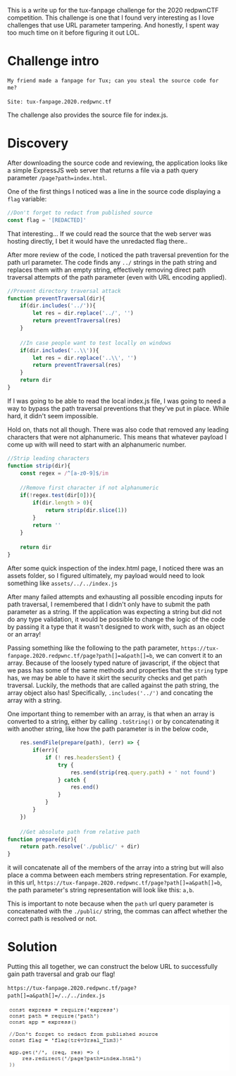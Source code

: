This is a write up for the tux-fanpage challenge for the 2020 redpwnCTF competition. This challenge is one that I found very interesting as I love challenges that use URL parameter tampering. And honestly, I spent way too much time on it before figuring it out LOL.

# Challenge intro

```
My friend made a fanpage for Tux; can you steal the source code for me?

Site: tux-fanpage.2020.redpwnc.tf
```

The challenge also provides the source file for index.js.

# Discovery
After downloading the source code and reviewing, the application looks like a simple ExpressJS web server that returns a file via a path query parameter `/page?path=index.html`.

One of the first things I noticed was a line in the source code displaying a `flag` variable: 
```javascript
//Don't forget to redact from published source
const flag = '[REDACTED]'
```

That interesting... If we could read the source that the web server was hosting directly, I bet it would have the unredacted flag there..

After more review of the code, I noticed the path traversal prevention for the path url parameter. The code finds any `../` strings in the path string and replaces them with an empty string, effectively removing direct path traversal attempts of the path parameter (even with URL encoding applied).

```javascript
//Prevent directory traversal attack
function preventTraversal(dir){
    if(dir.includes('../')){
        let res = dir.replace('../', '')
        return preventTraversal(res)
    }

    //In case people want to test locally on windows
    if(dir.includes('..\\')){
        let res = dir.replace('..\\', '')
        return preventTraversal(res)
    }
    return dir
}
```
If I was going to be able to read the local index.js file, I was going to need a way to bypass the path traversal preventions that they've put in place. While hard, it didn't seem impossible.

Hold on, thats not all though. There was also code that removed any leading characters that were not alphanumeric. This means that whatever payload I come up with will need to start with an alphanumeric number.

```javascript
//Strip leading characters
function strip(dir){
    const regex = /^[a-z0-9]$/im

    //Remove first character if not alphanumeric
    if(!regex.test(dir[0])){
        if(dir.length > 0){
            return strip(dir.slice(1))
        }
        return ''
    }

    return dir
}
```

After some quick inspection of the index.html page, I noticed there was an assets folder, so I figured ultimately, my payload would need to look something like `assets/../../index.js`

After many failed attempts and exhausting all possible encoding inputs for path traversal, I remembered that I didn't only have to submit the path parameter as a string. If the application was expecting a string but did not do any type validation, it would be possible to change the logic of the code by passing it a type that it wasn't designed to work with, such as an object or an array!

Passing something like the following to the path parameter, `https://tux-fanpage.2020.redpwnc.tf/page?path[]=a&path[]=b`, we can convert it to an array. Because of the loosely typed nature of javascript, if the object that we pass has some of the same methods and properties that the `string` type has, we may be able to have it skirt the security checks and get path traversal. Luckily, the methods that are called against the path string, the array object also has! Specifically, `.includes('../')` and concating the array with a string.

One important thing to remember with an array, is that when an array is converted to a string, either by calling `.toString()` or by concatenating it with another string, like how the path parameter is in the below code,
```javascript
    res.sendFile(prepare(path), (err) => {
        if(err){
            if (! res.headersSent) {
                try {
                    res.send(strip(req.query.path) + ' not found')
                } catch {
                    res.end()
                }
            }
        }
    })
    
    //Get absolute path from relative path
function prepare(dir){
    return path.resolve('./public/' + dir)
}
```

it will concatenate all of the members of the array into a string but will also place a comma between each members string representation. For example, in this url, `https://tux-fanpage.2020.redpwnc.tf/page?path[]=a&path[]=b`, the path parameter's string representation will look like this: `a,b`. 

This is important to note because when the `path` url query parameter is concatenated with the `./public/` string, the commas can affect whether the correct path is resolved or not.

# Solution
Putting this all together, we can construct the below URL to successfully gain path traversal and grab our flag!

`https://tux-fanpage.2020.redpwnc.tf/page?path[]=a&path[]=/../../index.js`

![flag](./flag.png)
